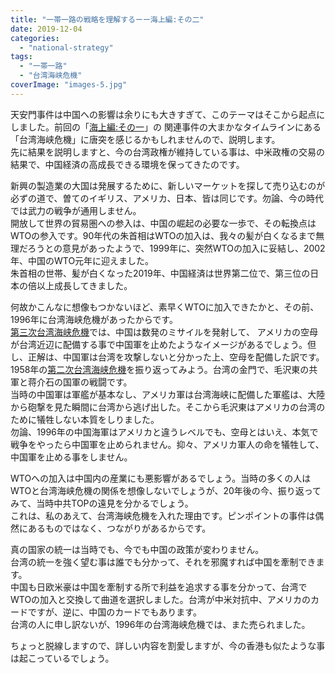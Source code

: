 ```yaml
---
title: "一帯一路の戦略を理解するーー海上編:その二"
date: 2019-12-04
categories: 
  - "national-strategy"
tags: 
  - "一帯一路"
  - "台湾海峡危機"
coverImage: "images-5.jpg"
---
```


天安門事件は中国への影響は余りにも大きすぎて、このテーマはそこから起点にしました。前回の「[海上編:その一](https://blog.loveapple.cn/politics/national-strategy/2019120379.html)」の 関連事件の大まかなタイムラインにある「台湾海峡危機」に唐突を感じるかもしれませんので、説明します。  
先に結果を説明しますと、今の台湾政権が維持している事は、中米政権の交易の結果で、中国経済の高成長できる環境を保ってきたのです。

新興の製造業の大国は発展するために、新しいマーケットを探して売り込むのが必ずの道で、曽てのイギリス、アメリカ、日本、皆は同じです。勿論、今の時代では武力の戦争が通用しません。  
開放して世界の貿易圏への参入は、中国の崛起の必要な一歩で、その転換点はWTOの参入です。90年代の朱首相はWTOの加入は、我々の髪が白くなるまで無理だろうとの意見があったようで、1999年に、突然WTOの加入に妥結し、2002年、中国のWTO元年に迎えました。  
朱首相の世帯、髪が白くなった2019年、中国経済は世界第二位で、第三位の日本の倍以上成長してきました。

何故かこんなに想像もつかないほど、素早くWTOに加入できたかと、その前、1996年に台湾海峡危機があったからです。  
[第三次台湾海峡危機](https://ja.wikipedia.org/wiki/%E7%AC%AC%E4%B8%89%E6%AC%A1%E5%8F%B0%E6%B9%BE%E6%B5%B7%E5%B3%A1%E5%8D%B1%E6%A9%9F)では、中国は数発のミサイルを発射して、 アメリカの空母が台湾近辺に配備する事で中国軍を止めたようなイメージがあるでしょう。但し、正解は、中国軍は台湾を攻撃しないと分かった上、空母を配備した訳です。  
1958年の[第二次台湾海峡危機](https://ja.wikipedia.org/wiki/%E9%87%91%E9%96%80%E7%A0%B2%E6%88%A6)を振り返ってみよう。台湾の金門で、毛沢東の共軍と蒋介石の国軍の戦闘です。  
当時の中国軍は軍艦が基本なし、アメリカ軍は台湾海峡に配備した軍艦は、大陸から砲撃を見た瞬間に台湾から逃げ出した。そこから毛沢東はアメリカの台湾のために犠牲しない本質をしりました。  
勿論、1996年の中国海軍はアメリカと違うレベルでも、空母とはいえ、本気で戦争をやったら中国軍を止められません。抑々、アメリカ軍人の命を犠牲して、中国軍を止める事をしません。

WTOへの加入は中国内の産業にも悪影響があるでしょう。当時の多くの人はWTOと台湾海峡危機の関係を想像しないでしょうが、20年後の今、振り返ってみて、当時中共TOPの遠見を分かるでしょう。  
これは、私のあえて、台湾海峡危機を入れた理由です。ピンポイントの事件は偶然にあるものではなく、つながりがあるからです。

真の国家の統一は当時でも、今でも中国の政策が変わりません。  
台湾の統一を強く望む事は誰でも分かって、それを邪魔すれば中国を牽制できます。  
中国も日欧米豪は中国を牽制する所で利益を追求する事を分かって、台湾でWTOの加入と交換して曲道を選択しました。台湾が中米対抗中、アメリカのカードですが、逆に、中国のカードでもあります。  
台湾の人に申し訳ないが、1996年の台湾海峡危機では、また売られました。

ちょっと脱線しますので、詳しい内容を割愛しますが、今の香港も似たような事は起こっているでしょう。
